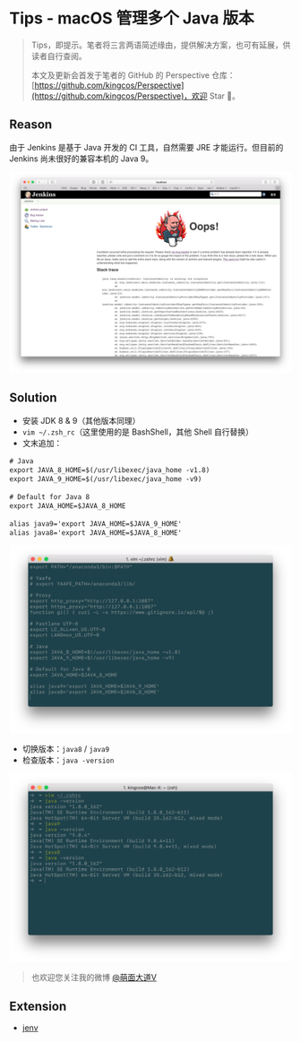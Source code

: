 # Tips - macOS 管理多个 Java 版本

> Tips，即提示。笔者将三言两语简述缘由，提供解决方案，也可有延展，供读者自行查阅。
> 
> 本文及更新会首发于笔者的 GitHub 的 Perspective 仓库：[https://github.com/kingcos/Perspective](https://github.com/kingcos/Perspective)，欢迎 Star 🌟。

## Reason

由于 Jenkins 是基于 Java 开发的 CI 工具，自然需要 JRE 才能运行。但目前的 Jenkins 尚未很好的兼容本机的 Java 9。

![Jenkins Oops](1.png)

## Solution

- 安装 JDK 8 & 9（其他版本同理）
- `vim ~/.zsh_rc`（这里使用的是 BashShell，其他 Shell 自行替换）
- 文末追加：

```shell
# Java
export JAVA_8_HOME=$(/usr/libexec/java_home -v1.8)
export JAVA_9_HOME=$(/usr/libexec/java_home -v9)

# Default for Java 8
export JAVA_HOME=$JAVA_8_HOME

alias java9='export JAVA_HOME=$JAVA_9_HOME'
alias java8='export JAVA_HOME=$JAVA_8_HOME'
```

![.zsh_rc](2.png)

- 切换版本：`java8` / `java9`
- 检查版本：`java -version`

![Terminal](3.png)

> 也欢迎您关注我的微博 [@萌面大道V](http://weibo.com/375975847)

## Extension

- [jenv](https://github.com/gcuisinier/jenv)